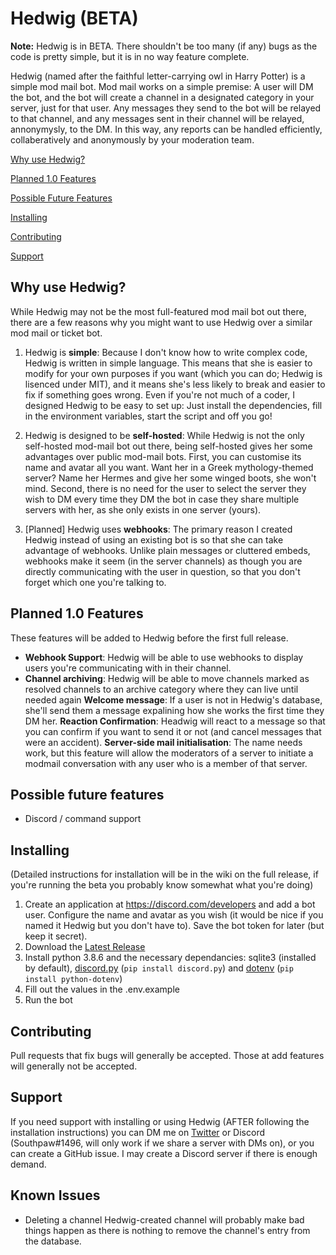 # Hedwig (BETA)
**Note:** Hedwig is in BETA. There shouldn't be too many (if any) bugs as the code is pretty simple, but it is in no way feature complete.

Hedwig (named after the faithful letter-carrying owl in Harry Potter) is a simple mod mail bot. Mod mail works on a simple premise: A user will DM the bot, and the bot will create a channel in a designated category in your server, just for that user. Any messages they send to the bot will be relayed to that channel, and any messages sent in their channel will be relayed, annonymysly, to the DM. In this way, any reports can be handled efficiently, collaberatively and anonymously by your moderation team.

[Why use Hedwig?](https://github.com/Southpaw1496/Hedwig/new/main?readme=1#why-use-hedwig)

[Planned 1.0 Features](https://github.com/Southpaw1496/Hedwig/new/main?readme=1#planned-10-features)

[Possible Future Features](https://github.com/Southpaw1496/Hedwig/new/main?readme=1#possible-future-features)

[Installing](https://github.com/Southpaw1496/Hedwig/new/main?readme=1#installing)

[Contributing](https://github.com/Southpaw1496/Hedwig/new/main?readme=1#contributing)

[Support](https://github.com/Southpaw1496/Hedwig/new/main?readme=1#support)

## Why use Hedwig?
While Hedwig may not be the most full-featured mod mail bot out there, there are a few reasons why you might want to use Hedwig over a similar mod mail or ticket bot.
1. Hedwig is **simple**: Because I don't know how to write complex code, Hedwig is written in simple language. This means that she is easier to modify for your own purposes if you want (which you can do; Hedwig is lisenced under MIT), and it means she's less likely to break and easier to fix if something goes wrong. Even if you're not much of a coder, I designed Hedwig to be easy to set up: Just install the dependencies, fill in the environment variables, start the script and off you go!

2. Hedwig is designed to be **self-hosted**: While Hedwig is not the only self-hosted mod-mail bot out there, being self-hosted gives her some advantages over public mod-mail bots. First, you can customise its name and avatar all you want. Want her in a Greek mythology-themed server? Name her Hermes and give her some winged boots, she won't mind. Second, there is no need for the user to select the server they wish to DM every time they DM the bot in case they share multiple servers with her, as she only exists in one server (yours).

3. [Planned] Hedwig uses **webhooks**: The primary reason I created Hedwig instead of using an existing bot is so that she can take advantage of webhooks. Unlike plain messages or cluttered embeds, webhooks make it seem (in the server channels) as though you are directly communicating with the user in question, so that you don't forget which one you're talking to. 

## Planned 1.0 Features
These features will be added to Hedwig before the first full release.

* **Webhook Support**: Hedwig will be able to use webhooks to display users you're communicating with in their channel.
* **Channel archiving**: Hedwig will be able to move channels marked as resolved channels to an archive category where they can live until needed again
**Welcome message**: If a user is not in Hedwig's database, she'll send them a message expalining how she works the first time they DM her.
**Reaction Confirmation**: Headwig will react to a message so that you can confirm if you want to send it or not (and cancel messages that were an accident).
**Server-side mail initialisation**: The name needs work, but this feature will allow the moderators of a server to initiate a modmail conversation with any user who is a member of that server.

## Possible future features
* Discord / command support

## Installing
(Detailed instructions for installation will be in the wiki on the full release, if you're running the beta you probably know somewhat what you're doing)
1. Create an application at https://discord.com/developers and add a bot user. Configure the name and avatar as you wish (it would be nice if you named it Hedwig but you don't have to). Save the bot token for later (but keep it secret).
2. Download the [Latest Release](https://github.com/Southpaw1496/Hedwig/releases)
3. Install python 3.8.6 and the necessary dependancies: sqlite3 (installed by default), [discord.py](https://github.com/Rapptz/discord.py) (`pip install discord.py`) and [dotenv](https://github.com/theskumar/python-dotenv) (`pip install python-dotenv`)
4. Fill out the values in the .env.example
5. Run the bot

## Contributing
Pull requests that fix bugs will generally be accepted. Those at add features will generally not be accepted.

## Support
If you need support with installing or using Hedwig (AFTER following the installation instructions) you can DM me on [Twitter](https://twitter.com/Southpaw1496) or Discord (Southpaw#1496, will only work if we share a server with DMs on), or you can create a GitHub issue. I may create a Discord server if there is enough demand.

## Known Issues
* Deleting a channel Hedwig-created channel will probably make bad things happen as there is nothing to remove the channel's entry from the database.
